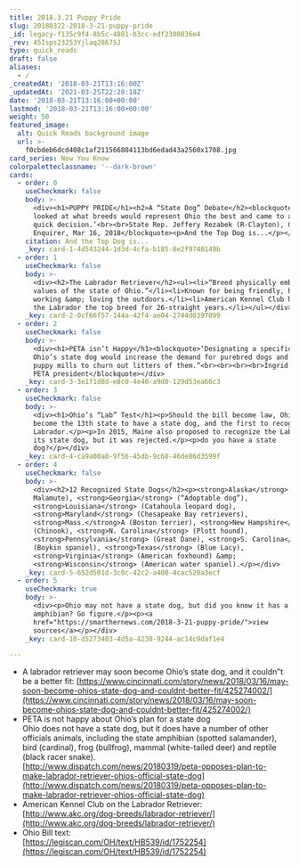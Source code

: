 ```yaml
---
title: 2018.3.21 Puppy Pride
slug: 20180322-2018-3-21-puppy-pride
_id: legacy-f135c9f4-8b5c-4881-b3cc-edf2300836e4
_rev: 45Isps23253Yjlaq28675J
type: quick_reads
draft: false
aliases:
  - /
_createdAt: '2018-03-21T13:16:00Z'
_updatedAt: '2021-03-25T22:28:18Z'
date: '2018-03-21T13:16:00+00:00'
lastmod: '2018-03-21T13:16:00+00:00'
weight: 50
featured_image:
  alt: Quick Reads background image
  url: >-
    f0cbdeb6dcd408c1af211566804113bd6edad43a2560x1708.jpg
card_series: Now You Know
colorpaletteclassname: '--dark-brown'
cards:
  - order: 0
    useCheckmark: false
    body: >-
      <div><h1>PUPPY PRIDE</h1><h2>A “State Dog” Debate</h2><blockquote>‘We
      looked at what breeds would represent Ohio the best and came to a pretty
      quick decision.’<br><br>State Rep. Jeffery Rezabek (R-Clayton), Cincinnati
      Enquirer, Mar 16, 2018</blockquote><p>And the Top Dog is...</p></div>
    citation: And the Top Dog is...
    _key: card-1-4d543244-1d3d-4cfa-b185-8e2f9740149b
  - order: 1
    useCheckmark: false
    body: >-
      <div><h2>The Labrador Retriever</h2><ul><li>“Breed physically embodies the
      values of the state of Ohio.”</li><li>Known for being friendly, hard
      working &amp; loving the outdoors.</li><li>American Kennel Club has named
      the Labrador the top breed for 26-straight years.</li></ul></div>
    _key: card-2-0cf66f57-144a-42f4-ae04-2744d0397099
  - order: 2
    useCheckmark: false
    body: >-
      <div><h1>PETA isn’t Happy</h1><blockquote>‘Designating a specific breed as
      Ohio’s state dog would increase the demand for purebred dogs and entice
      puppy mills to churn out litters of them.”<br><br><br><br>Ingrid Newkirk,
      PETA president</blockquote></div>
    _key: card-3-3e1f1d8d-e8c0-4e48-a9d0-129d53ea66c3
  - order: 3
    useCheckmark: false
    body: >-
      <div><h1>Ohio’s “Lab” Test</h1><p>Should the bill become law, Ohio will
      become the 13th state to have a state dog, and the first to recognize the
      Labrador.</p><p>In 2015, Maine also proposed to recognize the Labrador as
      its state dog, but it was rejected.</p><p>do you have a state
      dog?</p></div>
    _key: card-4-ca9a00a0-9f56-45db-9c68-46de86d3599f
  - order: 4
    useCheckmark: false
    body: >-
      <div><h2>12 Recognized State Dogs</h2><p><strong>Alaska</strong> (Alaskan
      Malamute), <strong>Georgia</strong> (“Adoptable dog”),
      <strong>Louisiana</strong> (Catahoula leopard dog),
      <strong>Maryland</strong> (Chesapeake Bay retrievers),
      <strong>Mass.</strong>A (Boston terrier), <strong>New Hampshire</strong>
      (Chinook), <strong>N. Carolina</strong> (Plott hound),
      <strong>Pennsylvania</strong> (Great Dane), <strong>S. Carolina</strong>
      (Boykin spaniel), <strong>Texas</strong> (Blue Lacy),
      <strong>Virginia</strong> (American foxhound) &amp;
      <strong>Wisconsin</strong> (American water spaniel).</p></div>
    _key: card-5-652d501d-3c0c-42c2-a400-4cac520a3ecf
  - order: 5
    useCheckmark: true
    body: >-
      <div><p>Ohio may not have a state dog, but did you know it has a state
      amphibian? Go figure.</p><p><a
      href="https://smarthernews.com/2018-3-21-puppy-pride/">view
      sources</a></p></div>
    _key: card-10-d5273403-4d5a-4230-9244-ac14c9daf1e4

---
```

* A labrador retriever may soon become Ohio’s state dog, and it couldn”t be a better fit: [https://www.cincinnati.com/story/news/2018/03/16/may-soon-become-ohios-state-dog-and-couldnt-better-fit/425274002/](https://www.cincinnati.com/story/news/2018/03/16/may-soon-become-ohios-state-dog-and-couldnt-better-fit/425274002/)
* PETA is not happy about Ohio’s plan for a state dog  
Ohio does not have a state dog, but it does have a number of other officials animals, including the state amphibian (spotted salamander), bird (cardinal), frog (bullfrog), mammal (white-tailed deer) and reptile (black racer snake).  
[http://www.dispatch.com/news/20180319/peta-opposes-plan-to-make-labrador-retriever-ohios-official-state-dog](http://www.dispatch.com/news/20180319/peta-opposes-plan-to-make-labrador-retriever-ohios-official-state-dog)
* American Kennel Club on the Labrador Retriever:  
[http://www.akc.org/dog-breeds/labrador-retriever/](http://www.akc.org/dog-breeds/labrador-retriever/)
* Ohio Bill text:  
[https://legiscan.com/OH/text/HB539/id/1752254](https://legiscan.com/OH/text/HB539/id/1752254)